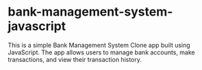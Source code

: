 # bank-management-system-javascript
This is a simple Bank Management System Clone app built using JavaScript. The app allows users to manage bank accounts, make transactions, and view their transaction history.
